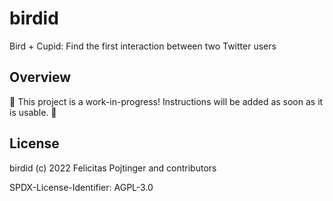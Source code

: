 # birdid

Bird + Cupid: Find the first interaction between two Twitter users

## Overview

🚧 This project is a work-in-progress! Instructions will be added as soon as it is usable. 🚧

## License

birdid (c) 2022 Felicitas Pojtinger and contributors

SPDX-License-Identifier: AGPL-3.0
